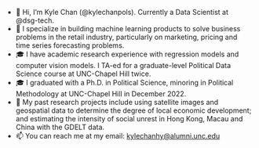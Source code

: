 - 👋 Hi, I’m Kyle Chan (@kylechanpols). Currently a Data Scientist at @dsg-tech.
- 👀 I specialize in building machine learning products to solve business problems in the retail industry, particularly on marketing, pricing and time series forecasting problems.
- 🎓 I have academic research experience with regression models and computer vision models. I TA-ed for a graduate-level Political Data Science course at UNC-Chapel Hill twice.
- 🎓 I graduated with a Ph.D. in Political Science, minoring in Political Methodology at UNC-Chapel Hill in December 2022.
- 👀 My past research projects include using satellite images and geospatial data to determine the degree of local economic development; and estimating the intensity of social unrest in Hong Kong, Macau and China with the GDELT data.
- 📫 You can reach me at my email: kylechanhy@alumni.unc.edu

<!---
kylechanpols/kylechanpols is a ✨ special ✨ repository because its `README.md` (this file) appears on your GitHub profile.
You can click the Preview link to take a look at your changes.
--->
